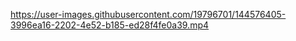 https://user-images.githubusercontent.com/19796701/144576405-3996ea16-2202-4e52-b185-ed28f4fe0a39.mp4
